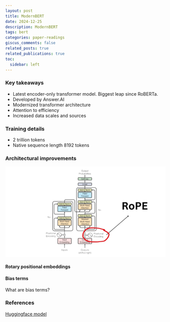 ```yaml
---
layout: post
title: ModernBERT
date: 2024-12-25
description: ModernBERT
tags: bert
categories: paper-readings
giscus_comments: false
related_posts: true
related_publications: true
toc:
  sidebar: left
---
```


### Key takeaways
- Latest encoder-only transformer model. Biggest leap since RoBERTa.
- Developed by Answer.AI 
- Modernized transformer architecture
- Attention to efficiency
- Increased data scales and sources

### Training details

- 2 trillion tokens
- Native sequence length 8192 tokens

### Architectural improvements

![alt text](positional_encoding.png)

#### Rotary positional embeddings


#### Bias terms
What are bias terms?

### References
[Huggingface model](https://huggingface.co/docs/transformers/main/en/model_doc/modernbert)


